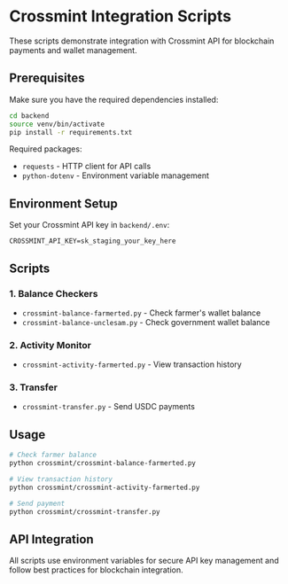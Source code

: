 # Crossmint Integration Scripts

These scripts demonstrate integration with Crossmint API for blockchain payments and wallet management.

## Prerequisites

Make sure you have the required dependencies installed:

```bash
cd backend
source venv/bin/activate
pip install -r requirements.txt
```

Required packages:
- `requests` - HTTP client for API calls
- `python-dotenv` - Environment variable management

## Environment Setup

Set your Crossmint API key in `backend/.env`:

```
CROSSMINT_API_KEY=sk_staging_your_key_here
```

## Scripts

### 1. Balance Checkers
- `crossmint-balance-farmerted.py` - Check farmer's wallet balance
- `crossmint-balance-unclesam.py` - Check government wallet balance

### 2. Activity Monitor
- `crossmint-activity-farmerted.py` - View transaction history

### 3. Transfer
- `crossmint-transfer.py` - Send USDC payments

## Usage

```bash
# Check farmer balance
python crossmint/crossmint-balance-farmerted.py

# View transaction history  
python crossmint/crossmint-activity-farmerted.py

# Send payment
python crossmint/crossmint-transfer.py
```

## API Integration

All scripts use environment variables for secure API key management and follow best practices for blockchain integration.
